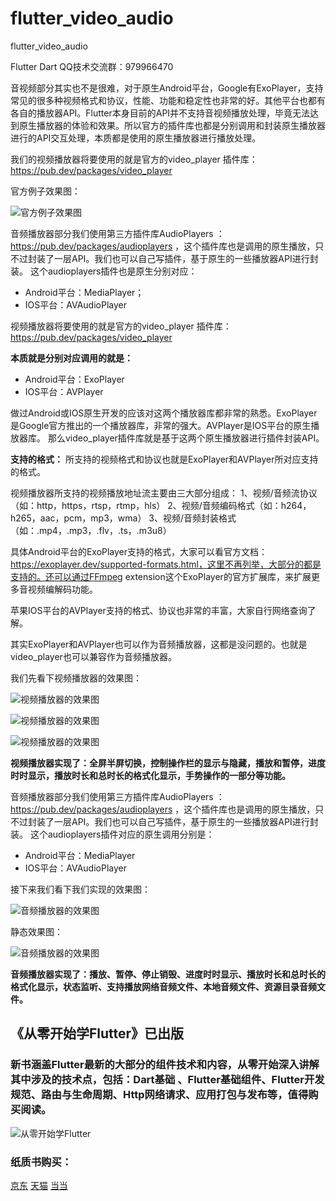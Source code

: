 # flutter_video_audio
 flutter_video_audio
 
  Flutter Dart QQ技术交流群：979966470
  
音视频部分其实也不是很难，对于原生Android平台，Google有ExoPlayer，支持常见的很多种视频格式和协议，性能、功能和稳定性也非常的好。其他平台也都有各自的播放器API。Flutter本身目前的API并不支持音视频播放处理，毕竟无法达到原生播放器的体验和效果。所以官方的插件库也都是分别调用和封装原生播放器进行的API交互处理，本质都是使用的原生播放器进行播放处理。

我们的视频播放器将要使用的就是官方的video_player 插件库：https://pub.dev/packages/video_player

官方例子效果图：

![官方例子效果图](https://github.com/jaychou2012/flutter_video_audio/blob/master/screenshot/demo_ipod.gif?raw=true)


音频播放器部分我们使用第三方插件库AudioPlayers ：https://pub.dev/packages/audioplayers ，这个插件库也是调用的原生播放，只不过封装了一层API。我们也可以自己写插件，基于原生的一些播放器API进行封装。
这个audioplayers插件也是原生分别对应：
* Android平台：MediaPlayer；
* IOS平台：AVAudioPlayer

视频播放器将要使用的就是官方的video_player 插件库：https://pub.dev/packages/video_player

**本质就是分别对应调用的就是：**
* Android平台：ExoPlayer
* IOS平台：AVPlayer

做过Android或IOS原生开发的应该对这两个播放器库都非常的熟悉。ExoPlayer是Google官方推出的一个播放器库，非常的强大。AVPlayer是IOS平台的原生播放器库。
那么video_player插件库就是基于这两个原生播放器进行插件封装API。

**支持的格式：**
所支持的视频格式和协议也就是ExoPlayer和AVPlayer所对应支持的格式。

视频播放器所支持的视频播放地址流主要由三大部分组成：
1、视频/音频流协议（如：http，https，rtsp，rtmp，hls）
2、视频/音频编码格式（如：h264，h265，aac，pcm，mp3，wma）
3、视频/音频封装格式（如：.mp4，.mp3，.flv，.ts，.m3u8）

具体Android平台的ExoPlayer支持的格式，大家可以看官方文档：https://exoplayer.dev/supported-formats.html，这里不再列举，大部分的都是支持的。还可以通过FFmpeg extension这个ExoPlayer的官方扩展库，来扩展更多音视频编解码功能。

苹果IOS平台的AVPlayer支持的格式、协议也非常的丰富，大家自行网络查询了解。

其实ExoPlayer和AVPlayer也可以作为音频播放器，这都是没问题的。也就是video_player也可以兼容作为音频播放器。

我们先看下视频播放器的效果图：

![视频播放器的效果图](https://github.com/jaychou2012/flutter_video_audio/blob/master/screenshot/gifhome_540x960_25s.gif?raw=true)


![视频播放器的效果图](https://github.com/jaychou2012/flutter_video_audio/blob/master/screenshot/device-2019-08-07-224424.png?raw=true)


![视频播放器的效果图](https://github.com/jaychou2012/flutter_video_audio/blob/master/screenshot/device-2019-08-07-224450.png?raw=true)

**视频播放器实现了：全屏半屏切换，控制操作栏的显示与隐藏，播放和暂停，进度时时显示，播放时长和总时长的格式化显示，手势操作的一部分等功能。**


音频播放器部分我们使用第三方插件库AudioPlayers ：https://pub.dev/packages/audioplayers ，这个插件库也是调用的原生播放，只不过封装了一层API。我们也可以自己写插件，基于原生的一些播放器API进行封装。
这个audioplayers插件对应的原生调用分别是：
* Android平台：MediaPlayer
* IOS平台：AVAudioPlayer

接下来我们看下我们实现的效果图：


![音频播放器的效果图](https://github.com/jaychou2012/flutter_video_audio/blob/master/screenshot/gifhome_540x960_7s.gif?raw=true)

静态效果图：

![音频播放器的效果图](https://github.com/jaychou2012/flutter_video_audio/blob/master/screenshot/device-2019-08-08-233521.png?raw=true)


**音频播放器实现了：播放、暂停、停止销毁、进度时时显示、播放时长和总时长的格式化显示，状态监听、支持播放网络音频文件、本地音频文件、资源目录音频文件。**


## 《从零开始学Flutter》已出版


### 新书涵盖Flutter最新的大部分的组件技术和内容，从零开始深入讲解其中涉及的技术点，包括：Dart基础 、Flutter基础组件、Flutter开发规范、路由与生命周期、Http网络请求、应用打包与发布等，值得购买阅读。


![从零开始学Flutter](https://img10.360buyimg.com/n1/jfs/t1/150105/31/6483/200868/5f448b12E10484765/20a772cdd2d0a857.jpg "从零开始学Flutter")


### 纸质书购买：

[京东](https://item.jd.com/10020767293895.html "京东")         [天猫](https://detail.tmall.com/item.htm?spm=a220m.1000858.1000725.46.4d964d77KORSb8&id=625677553628&areaId=500100&user_id=1932014659&cat_id=2&is_b=1&rn=cfb373631608a3f9e449fc0a225a090d "天猫")  [当当](http://product.dangdang.com/1675961491.html "当当")
